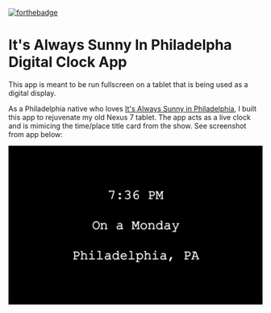 [![forthebadge](https://forthebadge.com/images/badges/as-seen-on-tv.svg)](https://forthebadge.com)
# It's Always Sunny In Philadelpha Digital Clock App

This app is meant to be run fullscreen on a tablet that is being used as 
a digital display. 

As a Philadelphia native who loves [It's Always Sunny in 
Philadelphia](https://en.wikipedia.org/wiki/It%27s_Always_Sunny_in_Philadelphia), 
I built this app to rejuvenate my old Nexus 7 tablet. The app acts as 
a live clock and is mimicing the time/place title card from the show. 
See screenshot from app below:

![screenshot](Screenshot.png)
